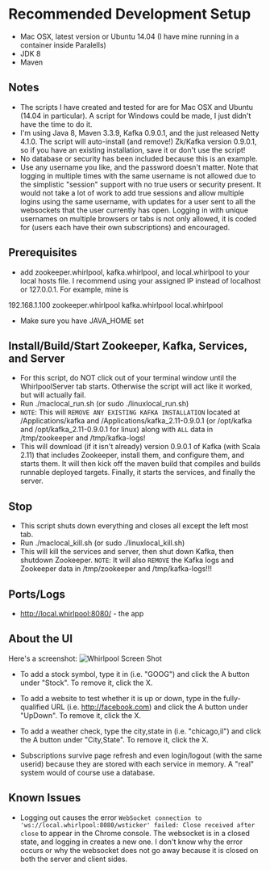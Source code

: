 # Recommended Development Setup
- Mac OSX, latest version or Ubuntu 14.04 (I have mine running in a container inside Paralells)
- JDK 8
- Maven

## Notes
- The scripts I have created and tested for are for Mac OSX and Ubuntu (14.04 in particular). A script for Windows could be made, I just didn't have the time to do it.
- I'm using Java 8, Maven 3.3.9, Kafka 0.9.0.1, and the just released Netty 4.1.0. The script will auto-install (and remove!) Zk/Kafka version 0.9.0.1, so if you have an existing installation, save it or don't use the script!
- No database or security has been included because this is an example.
- Use any username you like, and the password doesn't matter. Note that logging in multiple times with the same username is not allowed due to the simplistic "session" support with no true users or security present.
It would not take a lot of work to add true sessions and allow multiple logins using the same username, with updates for a user sent to all the websockets that the user currently has open.
Logging in with unique usernames on multiple browsers or tabs is not only allowed, it is coded for (users each have their own subscriptions) and encouraged.

## Prerequisites
- add zookeeper.whirlpool, kafka.whirlpool, and local.whirlpool to your local hosts file. I recommend using your assigned IP instead of localhost or 127.0.0.1. For example, mine is

192.168.1.100 zookeeper.whirlpool kafka.whirlpool local.whirlpool

- Make sure you have JAVA_HOME set

## Install/Build/Start Zookeeper, Kafka, Services, and Server
- For this script, do NOT click out of your terminal window until the WhirlpoolServer tab starts. Otherwise the script will act like it worked, but will actually fail.
- Run ./maclocal_run.sh (or sudo ./linuxlocal_run.sh)
- `NOTE`: This will `REMOVE ANY EXISTING KAFKA INSTALLATION` located at /Applications/kafka and /Applications/kafka_2.11-0.9.0.1 (or /opt/kafka and /opt/kafka_2.11-0.9.0.1 for linux)
along with `ALL` data in /tmp/zookeeper and /tmp/kafka-logs!
- This will download (if it isn't already) version 0.9.0.1 of Kafka (with Scala 2.11) that includes Zookeeper, install them, and configure them, and starts them. It will then kick off the maven build that compiles
and builds runnable deployed targets. Finally, it starts the services, and finally the server.

## Stop
- This script shuts down everything and closes all except the left most tab.
- Run ./maclocal_kill.sh (or sudo ./linuxlocal_kill.sh)
- This will kill the services and server, then shut down Kafka, then shutdown Zookeeper. `NOTE`: It will also `REMOVE` the Kafka logs and Zookeeper data in /tmp/zookeeper and /tmp/kafka-logs!!!

## Ports/Logs
- http://local.whirlpool:8080/ - the app

## About the UI
Here's a screenshot:
![Whirlpool Screen Shot](https://github.com/jwboardman/whirlpool/blob/master/whirlpool.png?raw=true "Whirlpool")

- To add a stock symbol, type it in (i.e. "GOOG") and click the A button under "Stock". To remove it, click the X.
- To add a website to test whether it is up or down, type in the fully-qualified URL (i.e. http://facebook.com) and click the A button under "UpDown". To remove it, click the X.
- To add a weather check, type the city,state in (i.e. "chicago,il") and click the A button under "City,State". To remove it, click the X.

- Subscriptions survive page refresh and even login/logout (with the same userid) because they are stored with each service in memory. A "real" system
would of course use a database.

## Known Issues
- Logging out causes the error `WebSocket connection to 'ws://local.whirlpool:8080/wsticker' failed: Close received after close` to appear in the Chrome console. The websocket is in a
closed state, and logging in creates a new one. I don't know why the error occurs or why the websocket does not go away because it is closed on both the server and client sides.
